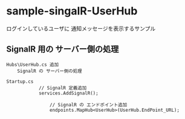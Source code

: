 # sample-singalR-UserHub
ログインしているユーザに 通知メッセージを表示するサンプル

## SignalR 用の サーバー側の処理

```
Hubs\UserHub.cs 追加
	SignalR の サーバー側の処理
```

```
Startup.cs
            // SignalR 定義追加
            services.AddSignalR();

                // SignalR の エンドポイント追加
                endpoints.MapHub<UserHub>(UserHub.EndPoint_URL);
```


